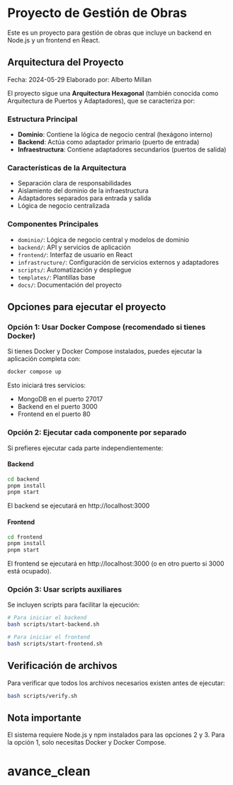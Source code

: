 # Proyecto de Gestión de Obras

Este es un proyecto para gestión de obras que incluye un backend en Node.js y un frontend en React.

## Arquitectura del Proyecto

Fecha: 2024-05-29
Elaborado por: Alberto Millan

El proyecto sigue una **Arquitectura Hexagonal** (también conocida como Arquitectura de Puertos y Adaptadores), que se caracteriza por:

### Estructura Principal
- **Dominio**: Contiene la lógica de negocio central (hexágono interno)
- **Backend**: Actúa como adaptador primario (puerto de entrada)
- **Infraestructura**: Contiene adaptadores secundarios (puertos de salida)

### Características de la Arquitectura
- Separación clara de responsabilidades
- Aislamiento del dominio de la infraestructura
- Adaptadores separados para entrada y salida
- Lógica de negocio centralizada

### Componentes Principales
- `dominio/`: Lógica de negocio central y modelos de dominio
- `backend/`: API y servicios de aplicación
- `frontend/`: Interfaz de usuario en React
- `infrastructure/`: Configuración de servicios externos y adaptadores
- `scripts/`: Automatización y despliegue
- `templates/`: Plantillas base
- `docs/`: Documentación del proyecto

## Opciones para ejecutar el proyecto

### Opción 1: Usar Docker Compose (recomendado si tienes Docker)

Si tienes Docker y Docker Compose instalados, puedes ejecutar la aplicación completa con:

```bash
docker compose up
```

Esto iniciará tres servicios:
- MongoDB en el puerto 27017
- Backend en el puerto 3000
- Frontend en el puerto 80

### Opción 2: Ejecutar cada componente por separado

Si prefieres ejecutar cada parte independientemente:

#### Backend

```bash
cd backend
pnpm install
pnpm start
```

El backend se ejecutará en http://localhost:3000

#### Frontend

```bash
cd frontend
pnpm install
pnpm start
```

El frontend se ejecutará en http://localhost:3000 (o en otro puerto si 3000 está ocupado).

### Opción 3: Usar scripts auxiliares

Se incluyen scripts para facilitar la ejecución:

```bash
# Para iniciar el backend
bash scripts/start-backend.sh

# Para iniciar el frontend
bash scripts/start-frontend.sh
```

## Verificación de archivos

Para verificar que todos los archivos necesarios existen antes de ejecutar:

```bash
bash scripts/verify.sh
```

## Nota importante

El sistema requiere Node.js y npm instalados para las opciones 2 y 3. Para la opción 1, solo necesitas Docker y Docker Compose.
# avance_clean
